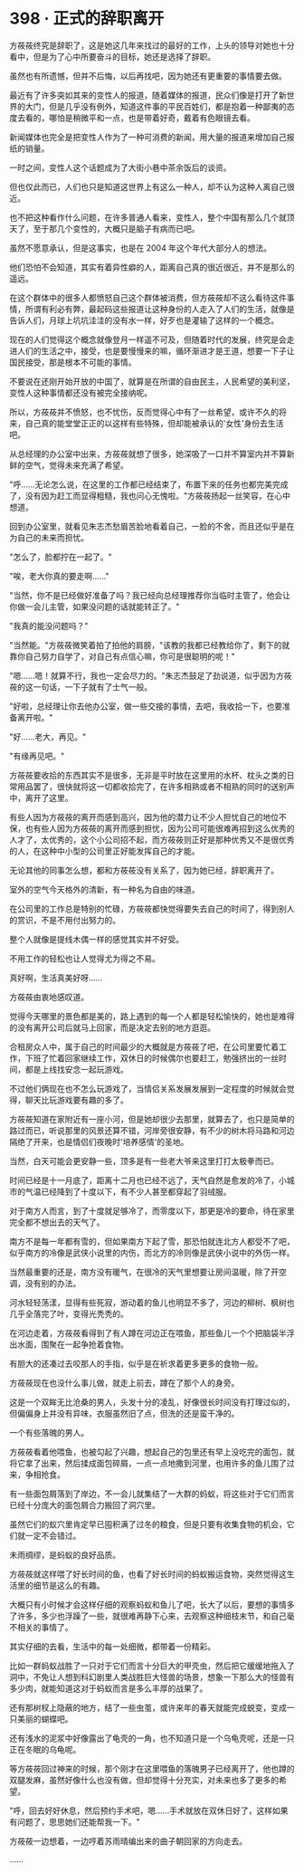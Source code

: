 <link rel="stylesheet" href="../../styles/text.css" />
<h1>398 · 正式的辞职离开</h1>

方莜莜终究是辞职了，这是她这几年来找过的最好的工作，上头的领导对她也十分看中，但是为了心中所要奋斗的目标，她还是选择了辞职。

虽然也有所遗憾，但并不后悔，以后再找吧，因为她还有更重要的事情要去做。

最近有了许多突如其来的变性人的报道，随着媒体的报道，民众们像是打开了新世界的大门，但是几乎没有例外，知道这件事的平民百姓们，都是抱着一种鄙夷的态度去看的，哪怕是稍微平和一点，也是带着好奇，戴着有色眼镜去看。

新闻媒体也完全是把变性人作为了一种可消费的新闻，用大量的报道来增加自己报纸的销量。

一时之间，变性人这个话题成为了大街小巷中茶余饭后的谈资。

但也仅此而已，人们也只是知道这世界上有这么一种人，却不认为这种人离自己很近。

也不把这种看作什么问题，在许多普通人看来，变性人，整个中国有那么几个就顶天了，至于那几个变性的，大概只是脑子有病而已吧。

虽然不愿意承认，但是这事实，也是在 2004 年这个年代大部分人的想法。

他们恐怕不会知道，其实有着异性癖的人，距离自己真的很近很近，并不是那么的遥远。

在这个群体中的很多人都愤怒自己这个群体被消费，但方莜莜却不这么看待这件事情，所谓有利必有弊，最起码这些报道让这种身份的人走入了人们的生活，就像是告诉人们，月球上坑坑洼洼的没有水一样，好歹也是灌输了这样的一个概念。

现在的人们觉得这个概念就像登月一样遥不可及，但随着时代的发展，终究是会走进人们的生活之中，接受，也是要慢慢来的嘛，循环渐进才是王道，想要一下子让国民接受，那是根本不可能的事情。

不要说在还刚开始开放的中国了，就算是在所谓的自由民主，人民希望的美利坚，变性人这种事情都还没有被完全接纳呢。

所以，方莜莜并不愤怒，也不忧伤，反而觉得心中有了一丝希望，或许不久的将来，自己真的能堂堂正正的以这样有些特殊，但却能被承认的'女性'身份去生活吧。

从总经理的办公室中出来，方莜莜就想了很多，她深吸了一口并不算室内并不算新鲜的空气，觉得未来充满了希望。

"呼......无论怎么说，在这里的工作都已经结束了，布置下来的任务也都完美完成了，没有因为赶工而显得粗糙，我也问心无愧啦。"方莜莜扬起一丝笑容，在心中想道。

回到办公室里，就看见朱志杰愁眉苦脸地看着自己，一脸的不舍，而且还似乎是在为自己的未来而担忧。

"怎么了，脸都拧在一起了。"

"唉，老大你真的要走啊......"

"当然，你不是已经做好准备了吗？我已经向总经理推荐你当临时主管了，他会让你做一会儿主管，如果没问题的话就能转正了。"

"我真的能没问题吗？"

"当然能。"方莜莜微笑着拍了拍他的肩膀，"该教的我都已经教给你了，剩下的就靠你自己努力自学了，对自己有点信心嘛，你可是很聪明的呢！"

"嗯......嗯！就算不行，我也一定会尽力的。"朱志杰鼓足了劲说道，似乎因为方莜莜的这一句话，一下子就有了士气一般。

"好啦，总经理让你去他办公室，做一些交接的事情，去吧，我收拾一下，也要准备离开啦。"

"好......老大，再见。"

"有缘再见吧。"

方莜莜要收拾的东西其实不是很多，无非是平时放在这里用的水杯、枕头之类的日常用品罢了，很快就将这一切都收拾完了，在许多相熟或者不相熟的同时的送别声中，离开了这里。

有些人因为方莜莜的离开而感到高兴，因为他的潜力让不少人担忧自己的地位不保，也有些人因为方莜莜的离开而感到担忧，因为公司可能很难再招到这么优秀的人才了，太优秀的，这个小公司招不起，而方莜莜则正好是那种优秀又不是很优秀的人，在这种中小型的公司里正好能发挥自己的才能。

无论其他的同事怎么想，都和方莜莜没有关系了，因为她已经，辞职离开了。

室外的空气今天格外的清新，有一种名为自由的味道。

在公司里的工作总是特别的忙碌，方莜莜都快觉得要失去自己的时间了，得到别人的赏识，不是不用付出努力的。

整个人就像是提线木偶一样的感觉其实并不好受。

不用工作的轻松也让人觉得尤为得之不易。

真好啊，生活真美好呀......

方莜莜由衷地感叹道。

觉得今天哪里的景色都是美的，路上遇到的每一个人都是轻松愉快的，她也是难得的没有离开公司后就马上回家，而是决定去别的地方逛逛。

合租房众人中，属于自己的时间最少的大概就是方莜莜了吧，在公司里要忙着工作，下班了忙着回家继续工作，双休日的时候偶尔也要赶工，勉强挤出的一丝时间，都是上线找安念一起玩游戏。

不过他们俩现在也不怎么玩游戏了，当情侣关系发展发展到一定程度的时候就会觉得，聊天比玩游戏要有趣的多了。

方莜莜知道在家附近有一座小河，但是她却很少去那里，就算去了，也只是简单的路过而已，听说那里的风景还算不错，河岸旁很安静，有不少的树木将马路和河边隔绝了开来，也是情侣们夜晚时'培养感情'的圣地。

当然，白天可能会更安静一些，顶多是有一些老大爷来这里打打太极拳而已。

时间已经是十一月底了，距离十二月也已经不远了，天气自然是愈发的冷了，小城市的气温已经降到了十度以下，有不少人甚至都穿起了羽绒服。

对于南方人而言，到了十度就足够冷了，而零度以下，那更是冷的要命，待在家里完全都不想出去的天气了。

南方不是每一年都有雪的，但如果南方下起了雪，那恐怕就连北方人都受不了吧，似乎南方的冷像是武侠小说里的内伤，而北方的冷则像是武侠小说中的外伤一样。

当然最重要的还是，南方没有暖气，在很冷的天气里想要让房间温暖，除了开空调，没有别的办法。

河水轻轻荡漾，显得有些死寂，游动着的鱼儿也明显不多了，河边的柳树、枫树也几乎全落完了叶，变得光秃秃的。

在河边走着，方莜莜看得到了有人蹲在河边正在喂鱼，那些鱼儿一个个把脑袋半浮出水面，围聚在一起争抢着食物。

有胆大的还凑过去咬那人的手指，似乎是在祈求着更多更多的食物一般。

方莜莜现在也没什么事儿做，就走上前去，蹲在了那个人的身旁。

这是一个双眸无比沧桑的男人，头发十分的凌乱，好像很长时间没有打理过似的，但偏偏身上并没有异味，衣服虽然旧了点，但洗的还是蛮干净的。

一个有些落魄的男人。

方莜莜看着他喂鱼，也被勾起了兴趣，想起自己的包里还有早上没吃完的面包，就将它拿了出来，然后揉成面包碎屑，一点一点地撒到河里，也用许多的鱼儿围了过来，争相抢食。

有一些面包屑落到了岸边，不一会儿就集结了一大群的蚂蚁，将这些对于它们而言已经十分庞大的面包屑合力搬回了洞穴里。

虽然它们的蚁穴里肯定早已囤积满了过冬的粮食，但是只要有收集食物的机会，它们就一定不会错过。

未雨绸缪，是蚂蚁的良好品质。

方莜莜就这样喂了好长时间的鱼，也看了好长时间的蚂蚁搬运食物，突然觉得这生活里的细节是这么的有趣。

大概只有小时候才会这样仔细的观察蚂蚁和鱼儿了吧，长大了以后，要想的事情多了许多，多少也浮躁了一些，就很难再静下心来，去观察这种细枝末节，和自己毫不相关的事情了。

其实仔细的去看，生活中的每一处细微，都带着一份精彩。

比如一群蚂蚁战胜了一只对于它们而言十分巨大的甲壳虫，然后把它缓缓地拖入了洞中，不免让人想到科幻剧里人类战胜巨大怪兽的场景，想象一下那么大的怪兽有多少肉，就能知道这对于蚂蚁而言是多么丰厚的战果了。

还有那树杈上隐蔽的地方，结了一些虫茧，或许来年的春天就能完成蜕变，变成一只美丽的蝴蝶吧。

还有浅水的泥浆中好像露出了龟壳的一角，也不知道只是一个乌龟壳呢，还是一只正在冬眠的乌龟呢。

等方莜莜回过神来的时候，那个刚才在这里喂鱼的落魄男子已经离开了，他也蹲的双腿发麻，虽然好像什么也没有做，但却觉得十分充实，对未来也多了更多的希望。

"呼，回去好好休息，然后预约手术吧，嗯......手术就放在双休日好了，这样如果有问题了，思思她们还能帮我一下。"

方莜莜一边想着，一边哼着苏雨晴编出来的曲子朝回家的方向走去。

......
